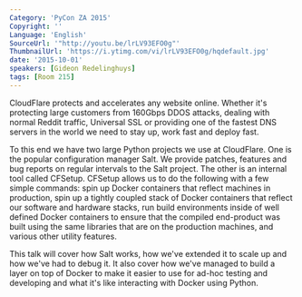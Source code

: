 ```yaml
---
Category: 'PyCon ZA 2015'
Copyright: ''
Language: 'English'
SourceUrl: '"http://youtu.be/lrLV93EFO0g"'
ThumbnailUrl: 'https://i.ytimg.com/vi/lrLV93EFO0g/hqdefault.jpg'
date: '2015-10-01'
speakers: [Gideon Redelinghuys]
tags: [Room 215]
---
```

CloudFlare protects and accelerates any website online. Whether it's protecting large customers from 160Gbps DDOS attacks, dealing with normal Reddit traffic, Universal SSL or providing one of the fastest DNS servers in the world we need to stay up, work fast and deploy fast.

To this end we have two large Python projects we use at CloudFlare. One is the popular configuration manager Salt. We provide patches, features and bug reports on regular intervals to the Salt project. The other is an internal tool called CFSetup. CFSetup allows us to do the following with a few simple commands: spin up Docker containers that reflect machines in production, spin up a tightly coupled stack of Docker containers that reflect our software and hardware stacks, run build environments inside of well defined Docker containers to ensure that the compiled end-product was built using the same libraries that are on the production machines, and various other utility features.

This talk will cover how Salt works, how we've extended it to scale up and how we've had to debug it. It also cover how we've managed to build a layer on top of Docker to make it easier to use for ad-hoc testing and developing and what it's like interacting with Docker using Python.